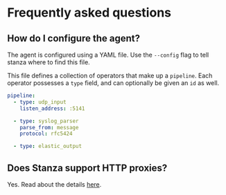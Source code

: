 # Frequently asked questions

## How do I configure the agent?
The agent is configured using a YAML file. Use the `--config` flag to tell stanza where to find this file. 

This file defines a collection of operators that make up a `pipeline`. Each operator possesses a `type` field, and can optionally be given an `id` as well.

```yaml
pipeline:
  - type: udp_input
    listen_address: :5141

  - type: syslog_parser
    parse_from: message
    protocol: rfc5424

  - type: elastic_output
```

## Does Stanza support HTTP proxies?

Yes. Read about the details [here](/docs/proxy.md).
